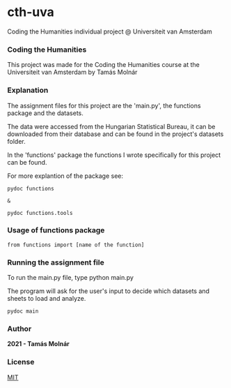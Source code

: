 # cth-uva
Coding the Humanities individual project @ Universiteit van Amsterdam

### Coding the Humanities

This project was made for the Coding the Humanities course at the Universiteit van Amsterdam by Tamás Molnár

### Explanation
The assignment files for this project are the 'main.py', the functions package and the datasets.

The data were accessed from the Hungarian Statistical Bureau, it can be downloaded from their database and can be found in the project's datasets folder.

In the 'functions' package the functions I wrote specifically for this project can be found.


For more explantion of the package see: 

    pydoc functions
    
    &

    pydoc functions.tools

### Usage of functions package

    from functions import [name of the function]


### Running the assignment file

To run the main.py file, type python main.py

The program will ask for the user's input to decide which datasets and sheets to load and analyze.

    pydoc main

### Author
**2021 - Tamás Molnár**

### License
[MIT](https://choosealicense.com/licenses/mit/)
